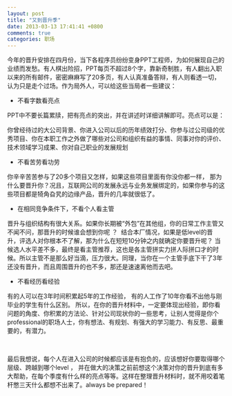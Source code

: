 ```yaml
---
layout: post
title: "又到晋升季"
date: 2013-03-13 17:41:41 +0800
comments: true
categories: 职场
---
```

<p>今年的晋升安排在四月份，当下各程序员纷纷变身PPT工程师，为如何展现自己的业绩而发愁。有人棋出险招，PPT每页不超过8个字，靠新奇制胜，有人翻出入职以来的所有邮件，密密麻麻写了20多页，有人认真准备答辩，有人则看透一切，认为只是走个过场。作为局外人，可以给这些当局者一些建议：</p><ul class="edui-filter-disc"><li><p>不看字数看亮点</p></li></ul><p>PPT中不要长篇累牍，把有亮点的突出，并在讲述时详细讲解即可。亮点可以是：</p><p>你曾经待过的大公司背景、你进入公司以后的历年绩效打分、你参与过公司级的优秀项目、你在本职工作之外做了哪些对公司和组织有益的事情、同事对你的评价、技术领域学习成果、你对自己职业的发展规划</p><ul class="edui-filter-disc"><li><p><span>不看苦劳看功劳</span></p></li></ul><p><span>你辛辛苦苦参与了20多个项目又怎样，如果这些项目里面有你没你都一样， 那为什么要晋升你？况且，<span>互联网公司的发展</span><span>永远与业务发展绑定的，如果你参与的这些项目都是犄角旮旯的边缘产品，晋升的几率就很低了。</span></span><br></p><ul class="edui-filter-disc"><li><p>在相同竞争条件下，不看个人看主管</p></li></ul><p>晋升与组织结构有很大关系。如果你长期被“外包”在其他组，你的日常工作主管又不闻不问，那晋升的时候谁会想到你呢 ？ &nbsp;结合本厂情况，如果是低level的晋升，评选人对你根本不了解，那为什么在短短10分钟之内就确定你要晋升呢？ 当候选人水平差不多，最终是看主管推荐，这也是各主管拼实力拼人际拼口才的时候。所以主管不是那么好当滴，压力很大。同理，当你在一个主管手底下干了3年还没有晋升，而且周围晋升的也不多，那还是速速离他而去吧。</p><ul class="edui-filter-disc"><li><p>不看经历看经验</p></li></ul><p>有的人可以在3年时间积累起5年的工作经验， 有的人工作了10年你看不出他与刚毕业的学生有什么区别。 所以，在你的晋升材料中，一定要体现出经验，即你看问题的角度、你积累的方法论、针对公司现状你的一些思考，让别人觉得是你个professional的职场人士，你有想法、有规划、有强大的学习能力、有反思、最重要的，有潜力。</p><p>&nbsp;</p><p>最后我想说，每个人在进入公司的时候都应该是有抱负的，应该想好你要取得哪个层级、跨越到哪个level ， 并在做大的决策之前前想这个决策对你的晋升到底有多大帮助，在每个季度有什么样的亮点等等。这样在整理晋升材料时，就不用咬着笔杆憋三天什么都想不出来了。always be prepared！</p>
